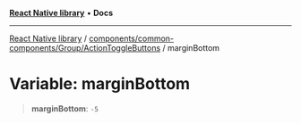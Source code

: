 [**React Native library**](../../../../../index.md) • **Docs**

***

[React Native library](../../../../../modules.md) / [components/common-components/Group/ActionToggleButtons](../index.md) / marginBottom

# Variable: marginBottom

> **marginBottom**: `-5`
